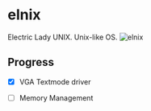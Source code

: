 elnix
=====

Electric Lady UNIX. Unix-like OS.
![elnix](http://f.cl.ly/items/2K3d0x2h2R192S2O3j2U/QEMU.png)  

Progress
--------
- [X] VGA Textmode driver
- [ ] Memory Management

